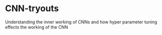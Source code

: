 # CNN-tryouts
Understanding the inner working of CNNs and how hyper parameter tuning effects the working of the CNN
